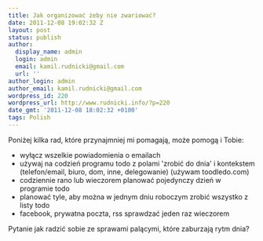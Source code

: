 ```yaml
---
title: Jak organizować żeby nie zwariować?
date: 2011-12-08 19:02:32 Z
layout: post
status: publish
author:
  display_name: admin
  login: admin
  email: kamil.rudnicki@gmail.com
  url: ''
author_login: admin
author_email: kamil.rudnicki@gmail.com
wordpress_id: 220
wordpress_url: http://www.rudnicki.info/?p=220
date_gmt: '2011-12-08 18:02:32 +0100'
tags: Polish
---
```


<p>Poniżej kilka rad, które przynajmniej mi pomagają, może pomogą i Tobie:</p>
<ul>
<li>wyłącz wszelkie powiadomienia o emailach</li>
<li>używaj na codzień programu todo z polami 'zrobić do dnia' i kontekstem (telefon/email, biuro, dom, inne, delegowanie) (używam toodledo.com)</li>
<li>codziennie rano lub wieczorem planować pojedynczy dzień w programie todo</li>
<li>planować tyle, aby można w jednym dniu roboczym zrobić wszystko z listy todo</li>
<li>facebook, prywatna poczta, rss sprawdzać jeden raz wieczorem</li>
</ul>
<p>Pytanie jak radzić sobie ze sprawami palącymi, które zaburzają rytm dnia?</p>
